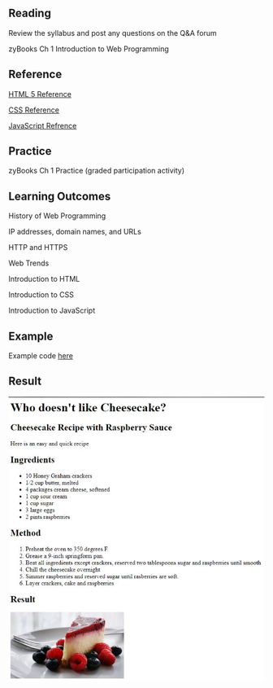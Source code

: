 ## Reading

Review the syllabus and post any questions on the Q&A forum

zyBooks Ch 1 Introduction to Web Programming

## Reference
[HTML 5 Reference](https://cdn.rawgit.com/hostinger/banners/53bd21f8/tutorials/pdf/The-Complete-HTML-Cheat-Sheet-(Black-and-White)-Print-Version.pdf)

[CSS Reference](https://htmlcheatsheet.com/css/)

[JavaScript Refrence](https://developer.mozilla.org/en-US/docs/Web/JavaScript)

## Practice

zyBooks Ch 1 Practice (graded participation activity)

## Learning Outcomes

History of Web Programming

IP addresses, domain names, and URLs

HTTP and HTTPS

Web Trends

Introduction to HTML

Introduction to CSS

Introduction to JavaScript

## Example
Example code [here](https://ava11235.github.io/it161/)

## Result
![here](https://github.com/ava11235/it161/blob/master/week1-page-screenshot.JPG)
